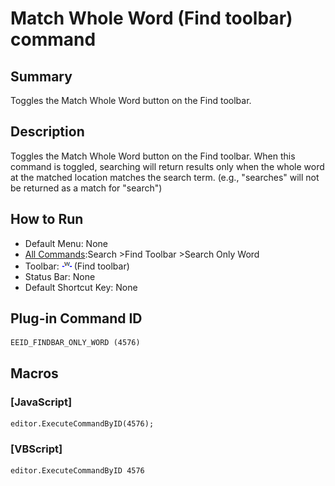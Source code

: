 # Match Whole Word (Find toolbar) command

## Summary

Toggles the Match Whole Word button on the Find toolbar.

## Description

Toggles the Match Whole Word button on the Find toolbar. When this command is toggled, searching will return results only when the whole word at the matched location matches the search term.
(e.g., "searches" will not be returned as a match for "search")

## How to Run

- Default Menu: None
- [All Commands](../tools/all_commands):Search
\>Find Toolbar \>Search Only Word
- Toolbar: ![](../../images/find_only_word.png) (Find toolbar)
- Status Bar: None
- Default Shortcut Key: None

## Plug-in Command ID

```
EEID_FINDBAR_ONLY_WORD (4576)
```

## Macros

### \[JavaScript\]

```
editor.ExecuteCommandByID(4576);
```

### \[VBScript\]

```
editor.ExecuteCommandByID 4576
```

